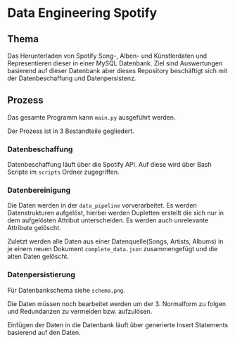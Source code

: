 # Data Engineering Spotify

## Thema

Das Herunterladen von Spotify Song-, Alben- und Künstlerdaten und Representieren dieser in einer MySQL Datenbank.
Ziel sind Auswertungen basierend auf dieser Datenbank aber dieses Repository beschäftigt sich mit der Datenbeschaffung und Datenpersistenz.

## Prozess

Das gesamte Programm kann `main.py` ausgeführt werden.

Der Prozess ist in 3 Bestandteile gegliedert.

### Datenbeschaffung

Datenbeschaffung läuft über die Spotify API. Auf diese wird über Bash Scripte im `scripts` Ordner zugegriffen.

### Datenbereinigung

Die Daten werden in der `data_pipeline` vorverarbeitet. Es werden Datenstrukturen aufgelöst, hierbei werden Dupletten erstellt die sich nur in dem aufgelösten Attribut unterscheiden. Es werden auch unrelevante Attribute gelöscht.

Zuletzt werden alle Daten aus einer Datenquelle(Songs, Artists, Albums) in je einem neuen Dokument `complete_data.json` zusammengefügt und die alten Daten gelöscht.

### Datenpersistierung

Für Datenbankschema siehe `schema.png`.

Die Daten müssen noch bearbeitet werden um der 3. Normalform zu folgen und Redundanzen zu vermeiden bzw. aufzulösen.

Einfügen der Daten in die Datenbank läuft über generierte Insert Statements basierend auf den Daten.
